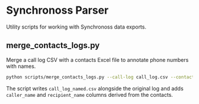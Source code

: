 # Synchronoss Parser

Utility scripts for working with Synchronoss data exports.

## merge_contacts_logs.py

Merge a call log CSV with a contacts Excel file to annotate phone numbers with
names.

```bash
python scripts/merge_contacts_logs.py --call-log call_log.csv --contacts-xlsx contacts.xlsx
```

The script writes `call_log_named.csv` alongside the original log and adds
`caller_name` and `recipient_name` columns derived from the contacts.
